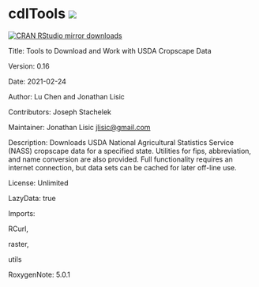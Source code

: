 # cdlTools [![](http://www.r-pkg.org/badges/version/cdlTools)](http://www.r-pkg.org/pkg/cdlTools)
[![CRAN RStudio mirror downloads](http://cranlogs.r-pkg.org/badges/cdlTools)](http://www.r-pkg.org/pkg/cdlTools)

Title: Tools to Download and Work with USDA Cropscape Data

Version: 0.16

Date: 2021-02-24

Author: Lu Chen and  Jonathan Lisic

Contributors:
  Joseph Stachelek

Maintainer: Jonathan Lisic <jlisic@gmail.com>

Description: Downloads USDA National Agricultural Statistics Service (NASS) cropscape data for a specified state. Utilities for fips, abbreviation, and name conversion are also provided. Full functionality requires an internet connection, but data sets can be cached for later off-line use.

License: Unlimited

LazyData: true

Imports:

RCurl,

raster,

utils

RoxygenNote: 5.0.1
